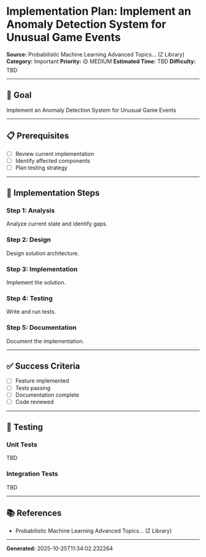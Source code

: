 # Implementation Plan: Implement an Anomaly Detection System for Unusual Game Events

**Source:** Probabilistic Machine Learning Advanced Topics... (Z Library)
**Category:** Important
**Priority:** 🟡 MEDIUM
**Estimated Time:** TBD
**Difficulty:** TBD

---

## 🎯 Goal

Implement an Anomaly Detection System for Unusual Game Events

---

## 📋 Prerequisites

- [ ] Review current implementation
- [ ] Identify affected components
- [ ] Plan testing strategy

---

## 🔧 Implementation Steps

### Step 1: Analysis

Analyze current state and identify gaps.

### Step 2: Design

Design solution architecture.

### Step 3: Implementation

Implement the solution.

### Step 4: Testing

Write and run tests.

### Step 5: Documentation

Document the implementation.

---

## ✅ Success Criteria

- [ ] Feature implemented
- [ ] Tests passing
- [ ] Documentation complete
- [ ] Code reviewed

---

## 🧪 Testing

### Unit Tests

TBD

### Integration Tests

TBD

---

## 📚 References

- Probabilistic Machine Learning Advanced Topics... (Z Library)

---

**Generated:** 2025-10-25T11:34:02.232264
